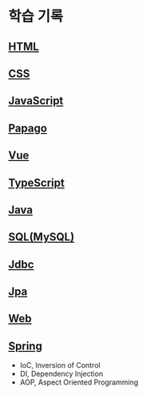 # 학습 기록

## [HTML](https://github.com/devFancy/woorifisa-archive/tree/main/code/frontend/1.HTML)

## [CSS](https://github.com/devFancy/woorifisa-archive/tree/main/code/frontend/2.CSS)

## [JavaScript](https://github.com/devFancy/woorifisa-archive/tree/main/code/frontend/3.JavaScript)

## [Papago](https://github.com/devFancy/woorifisa-archive/tree/main/code/frontend/4.papago)

## [Vue](https://github.com/devFancy/woorifisa-archive/tree/main/code/frontend/5.vue)

## [TypeScript](https://github.com/devFancy/woorifisa-archive/tree/main/code/frontend/6.TypeScript)

## [Java](https://github.com/devFancy/woorifisa-archive/tree/main/code/backend/7.java)

## [SQL(MySQL)](https://github.com/devFancy/woorifisa-archive/tree/main/code/backend/8.sql)

## [Jdbc](https://github.com/devFancy/woorifisa-archive/tree/main/code/backend/9.jdbc)

## [Jpa](https://github.com/devFancy/woorifisa-archive/tree/main/code/backend/10.jpa)

## [Web](https://github.com/devFancy/woorifisa-archive/tree/main/code/backend/11.web)

## [Spring](https://github.com/devFancy/woorifisa-archive/tree/main/code/backend/12.spring-core)

- IoC, Inversion of Control
- DI, Dependency Injection
- AOP, Aspect Oriented Programming
